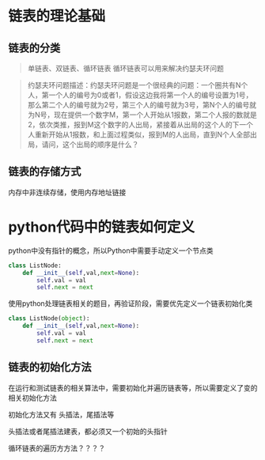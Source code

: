 #  链表的理论基础
## 链表的分类
> 单链表、双链表、循环链表
> 循环链表可以用来解决约瑟夫环问题

> 约瑟夫环问题描述：约瑟夫环问题是一个很经典的问题：一个圈共有N个人，第一个人的编号为0或者1，假设这边我将第一个人的编号设置为1号，那么第二个人的编号就为2号，第三个人的编号就为3号，第N个人的编号就为N号，现在提供一个数字M，第一个人开始从1报数，第二个人报的数就是2，依次类推，报到M这个数字的人出局，紧接着从出局的这个人的下一个人重新开始从1报数，和上面过程类似，报到M的人出局，直到N个人全部出局，请问，这个出局的顺序是什么？ 

## 链表的存储方式
内存中非连续存储，使用内存地址链接

# python代码中的链表如何定义

python中没有指针的概念，所以Python中需要手动定义一个节点类

```python
class ListNode:
    def __init__(self,val,next=None):
        self.val = val
        self.next = next
```

使用python处理链表相关的题目，再验证阶段，需要优先定义一个链表初始化类

```python
class ListNode(object):
    def __init__(self,val,next=None):
        self.val = val
        self.next = next
```
## 链表的初始化方法
在运行和测试链表的相关算法中，需要初始化并遍历链表等，所以需要定义了变的相关初始化方法

初始化方法又有 头插法，尾插法等

头插法或者尾插法建表，都必须又一个初始的头指针

循环链表的遍历方方法？？？？






